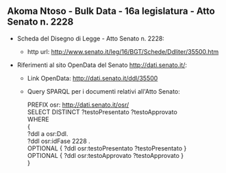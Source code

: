 ## Akoma Ntoso - Bulk Data - 16a legislatura - Atto Senato n. 2228 ##

* Scheda del Disegno di Legge - Atto Senato n. 2228:
	* http url: http://www.senato.it/leg/16/BGT/Schede/Ddliter/35500.htm

* Riferimenti al sito OpenData del Senato http://dati.senato.it/:
	* Link OpenData: http://dati.senato.it/ddl/35500
	* Query SPARQL per i documenti relativi all'Atto Senato:

        PREFIX osr: <http://dati.senato.it/osr/>  
		SELECT DISTINCT ?testoPresentato ?testoApprovato  
		WHERE  
		{  
		    ?ddl a osr:Ddl.  
		    ?ddl osr:idFase 2228 .  
		    OPTIONAL { ?ddl osr:testoPresentato ?testoPresentato }  
		    OPTIONAL { ?ddl osr:testoApprovato ?testoApprovato }  
		}
		